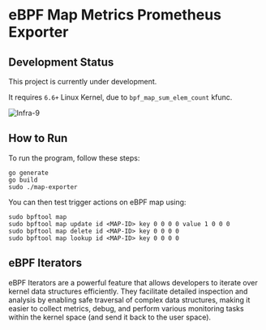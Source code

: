 # eBPF Map Metrics Prometheus Exporter

## Development Status

This project is currently under development.

It requires `6.6+` Linux Kernel, due to `bpf_map_sum_elem_count` kfunc.

![Infra-9](https://github.com/user-attachments/assets/de0a70c1-1fbb-498c-b3de-80c1d1c0bf7b)

## How to Run

To run the program, follow these steps:

```
go generate
go build
sudo ./map-exporter
```

You can then test trigger actions on eBPF map using:

```
sudo bpftool map
sudo bpftool map update id <MAP-ID> key 0 0 0 0 value 1 0 0 0
sudo bpftool map delete id <MAP-ID> key 0 0 0 0
sudo bpftool map lookup id <MAP-ID> key 0 0 0 0
```

## eBPF Iterators

eBPF Iterators are a powerful feature that allows developers to iterate over kernel data structures efficiently. 
They facilitate detailed inspection and analysis by enabling safe traversal of complex data structures, 
making it easier to collect metrics, debug, and perform various monitoring tasks within the kernel space (and send it back to the user space).
